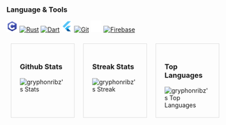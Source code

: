 ### Language & Tools
 <a href="https://www.w3schools.com/c/" target="_blank"><img alt="C" width="26px" src="https://github.com/Aakarsh-B/trying-repos/blob/master/c-programming.png" /></a>
    <a href="https://www.rust-lang.org/" target="_blank"><img alt="Rust" width="26px" src="https://upload.wikimedia.org/wikipedia/commons/d/d5/Rust_programming_language_black_logo.svg" /></a>
    <a href="https://dart.dev/" target="_blank"><img alt="Dart" width="26px" src="https://upload.wikimedia.org/wikipedia/commons/c/c6/Dart_logo.png" /></a>
    <a href="https://flutter.dev/" target="_blank"><img alt="Flutter" width="26px" src="https://raw.githubusercontent.com/github/explore/80688e429a7d4ef2fca1e82350fe8e3517d3494d/topics/flutter/flutter.png" /></a>
    <a href="https://git-scm.com/" target="_blank"><img alt="Git" width="26px" src="https://www.vectorlogo.zone/logos/git-scm/git-scm-icon.svg" /></a>
    <a href="https://github.com/" target="_blank"><img alt="GitHub" width="26px" src="https://github.com/Aakarsh-B/trying-repos/blob/master/github.svg" /></a>
    <a href="https://firebase.google.com/" target="_blank"><img alt="Firebase" width="26px" src="https://www.vectorlogo.zone/logos/firebase/firebase-icon.svg" /></a>




<!DOCTYPE html>
<html lang="en">
<head>
    <meta charset="UTF-8">
    <meta name="viewport" content="width=device-width, initial-scale=1.0">
    <title>GitHub Stats</title>
    <style>
        .stats-container {
            display: flex;
            justify-content: space-between;
        }
        .stats-card {
            border: 1px solid #ddd;
            padding: 20px;
            margin: 10px;
            width: 30%;
        }
    </style>
</head>
<body>
    <div class="stats-container">
        <div class="stats-card">
            <h3>Github Stats</h3>
            <img src="https://github-readme-stats.vercel.app/api?username=gryphonribz&theme=blueberry&show_icons=true&hide_border=false&count_private=false" alt="gryphonribz's Stats">
        </div>
        <div class="stats-card">
            <h3>Streak Stats</h3>
            <img src="https://github-readme-streak-stats.herokuapp.com/?user=gryphonribz&theme=blueberry&hide_border=false" alt="gryphonribz's Streak">
        </div>
        <div class="stats-card">
            <h3>Top Languages</h3>
            <img src="https://github-readme-stats.vercel.app/api/top-langs/?username=gryphonribz&theme=blueberry&show_icons=true&hide_border=false&layout=compact" alt="gryphonribz's Top Languages">
        </div>
    </div>
</body>
</html>
